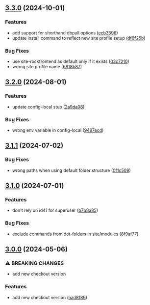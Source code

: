 ## [3.3.0](https://github.com/baumrock/RockShell/compare/v3.2.0...v3.3.0) (2024-10-01)


### Features

* add support for shorthand dbpull options ([ecb3596](https://github.com/baumrock/RockShell/commit/ecb359634fa51a2c1dd958de4935a6b893b92ea5))
* update install command to reflect new site profile setup ([df6f25b](https://github.com/baumrock/RockShell/commit/df6f25bc21c209fc6c3ac5b40aa0d179afdd25d8))


### Bug Fixes

* use site-rockfrontend as default only if it exists ([03c7210](https://github.com/baumrock/RockShell/commit/03c721072f85fef46afd1934fefa5929b2851819))
* wrong site profile name ([6818b87](https://github.com/baumrock/RockShell/commit/6818b8766cab1870512484a61ec77288322a186c))

## [3.2.0](https://github.com/baumrock/RockShell/compare/v3.1.1...v3.2.0) (2024-08-01)


### Features

* update config-local stub ([2a9da08](https://github.com/baumrock/RockShell/commit/2a9da08fda74b02d5e122a134e417e2678e65cf4))


### Bug Fixes

* wrong env variable in config-local ([9497ecd](https://github.com/baumrock/RockShell/commit/9497ecdd77012d9fb7ce783e4e07d2c1d239fcf5))

## [3.1.1](https://github.com/baumrock/RockShell/compare/v3.1.0...v3.1.1) (2024-07-02)


### Bug Fixes

* wrong paths when using default folder structure ([0f1c509](https://github.com/baumrock/RockShell/commit/0f1c5099fd95a8006e97ba17383095a6f90a7106))

## [3.1.0](https://github.com/baumrock/RockShell/compare/v3.0.0...v3.1.0) (2024-07-01)


### Features

* don't rely on id41 for superuser ([b7b8a85](https://github.com/baumrock/RockShell/commit/b7b8a8545708bb3e89c226e170f57fc3bfbb06ee))


### Bug Fixes

* exclude commands from dot-folders in site/modules ([8f9af77](https://github.com/baumrock/RockShell/commit/8f9af77ea811e6d1dd30d9e7b9db7d29cdcf7d2e))

## [3.0.0](https://github.com/baumrock/RockShell/compare/v2.8.0...v3.0.0) (2024-05-06)


### ⚠ BREAKING CHANGES

* add new checkout version

### Features

* add new checkout version ([aad8186](https://github.com/baumrock/RockShell/commit/aad818618743516342ca495fb15afd1d09816c8b))


